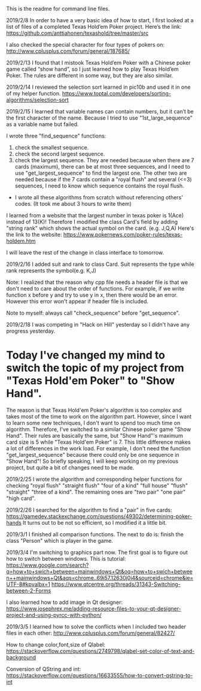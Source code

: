 This is the readme for command line files.

2019/2/8
In order to have a very basic idea of how to start, I first looked at a list of files of a completed Texas Hold’em Poker project. Here’s the link:
https://github.com/anttiahonen/texashold/tree/master/src

I also checked the special character for four types of pokers on:
http://www.cplusplus.com/forum/general/187685/

2019/2/13
I found that I mistook Texas Hold’em Poker with a Chinese poker game called “show hand”, so I just learned how to play Texas Hold’em Poker. The rules are different in some way, but they are also similar. 

2019/2/14
I reviewed the selection sort learned in pic10b and used it in one of my helper function. 
https://www.toptal.com/developers/sorting-algorithms/selection-sort

2019/2/15
I learned that variable names can contain numbers, but it can’t be the first character of the name. Because I tried to use "1st_large_sequence" as a variable name but failed.

I wrote three "find_sequence" functions:
1) check the smallest sequence.
2) check the second largest sequence.
3) check the largest sequence.
They are needed because when there are 7 cards (maximum), there can be at most three sequences, and I need to use "get_largest_sequence" to find the largest one. The other two are needed because if the 7 cards contain a "royal flush" and several (<=3) sequences, I need to know which sequence contains the royal flush.
- I wrote all these algorithms from scratch without referencing others' codes.
(It took me about 3 hours to write them)

I learned from a website that the largest number in texas poker is 1(Ace) instead of 13(K)! Therefore I modified the  class Card's field by adding "string rank" which shows the actual symbol on the card. (e.g. J,Q,A) Here's the link to the website:
https://www.pokernews.com/poker-rules/texas-holdem.htm

I will leave the rest of the change in class interface to tomorrow.

2019/2/16
I added suit and rank to class Card.
Suit represents the type while rank represents the symbol(e.g. K,J)

Note: I realized that the reason why cpp file needs a header file is that we don't need to care about the order of functions. For example, if we write function x before y and try to use y in x, then there would be an error. However this error won't appear if header file is included.

Note to myself: always call "check_sequence" before "get_sequence".

2019/2/18
I was competing in "Hack on Hill" yesterday so I didn't have any progress yesterday.
# Today I've changed my mind to switch the topic of my project from "Texas Hold'em Poker" to "Show Hand".
The reason is that Texas Hold'em Poker's algorithm is too complex and takes most of the time to work on the algorithm part. However, since I want to learn some new techniques, I don't want to spend too much time on algorithm. Therefore, I've switched to a similar Chinese poker game "Show Hand". Their rules are basically the same, but "Show Hand"'s maximum card size is 5 while "Texas Hold'em Poker" is 7. This little difference makes a lot of differences in the work load. For example, I don't need the function "get_largest_sequence" because there could only be one sequence in "Show Hand"! 
So briefly speaking, I will keep working on my previous project, but quite a bit of changes need to be made.

2019/2/25
I wrote the algorithm and corresponding helper functions for checking "royal flush" "straight flush" "four of a kind" "full house" "flush" "straight" "three of a kind".
The remaining ones are "two pair" "one pair" "high card".

2019/2/26
I searched for the algorithm to find a "pair" in five cards:
https://gamedev.stackexchange.com/questions/49302/determining-poker-hands
It turns out to be not so efficient, so I modified it a little bit.

2019/3/1
I finished all comparison functions. The next to do is: finish the class "Person" which is player in the game.

2019/3/4
I'm switching to graphics part now. The first goal is to figure out how to switch between windows. This is tutorial:
https://www.google.com/search?q=how+to+swich+between+mainwindows+Qt&oq=how+to+swich+between++mainwindows+Qt&aqs=chrome..69i57.12630j0j4&sourceid=chrome&ie=UTF-8#kpvalbx=1
https://www.qtcentre.org/threads/31343-Switching-between-2-Forms

I also learned how to add image in Qt designer:
https://www.josephrex.me/adding-resource-files-to-your-qt-designer-project-and-using-pyrcc-with-python/

2019/3/5
I learned how to solve the conflicts when I included two header files in each other:
http://www.cplusplus.com/forum/general/82427/

How to change color,font,size of Qlabel:
https://stackoverflow.com/questions/2749798/qlabel-set-color-of-text-and-background

Conversion of QString and int:
https://stackoverflow.com/questions/16633555/how-to-convert-qstring-to-int
